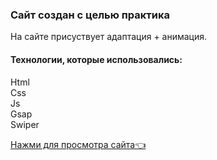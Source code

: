 ### Сайт создан с целью практика

На сайте присуствует адаптация + анимация.

#### Технологии, которые использовались:
<div>Html</div>
<div>Css</div>
<div>Js</div>
<div>Gsap</div>
<div>Swiper</div>

<a href="https://meow-double.github.io/PascalVent">Нажми для просмотра сайта👈</a>